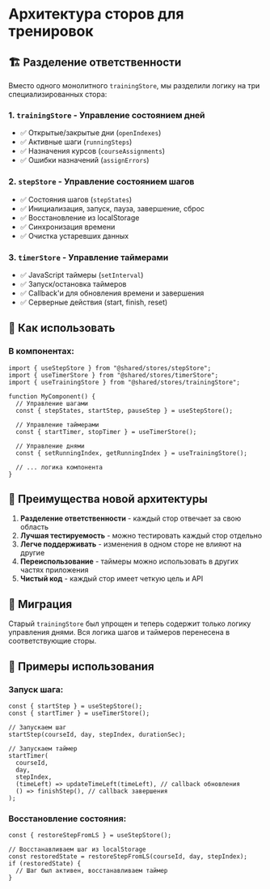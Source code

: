 # Архитектура сторов для тренировок

## 🏗️ **Разделение ответственности**

Вместо одного монолитного `trainingStore`, мы разделили логику на три специализированных стора:

### 1. **`trainingStore`** - Управление состоянием дней

- ✅ Открытые/закрытые дни (`openIndexes`)
- ✅ Активные шаги (`runningSteps`)
- ✅ Назначения курсов (`courseAssignments`)
- ✅ Ошибки назначений (`assignErrors`)

### 2. **`stepStore`** - Управление состоянием шагов

- ✅ Состояния шагов (`stepStates`)
- ✅ Инициализация, запуск, пауза, завершение, сброс
- ✅ Восстановление из localStorage
- ✅ Синхронизация времени
- ✅ Очистка устаревших данных

### 3. **`timerStore`** - Управление таймерами

- ✅ JavaScript таймеры (`setInterval`)
- ✅ Запуск/остановка таймеров
- ✅ Callback'и для обновления времени и завершения
- ✅ Серверные действия (start, finish, reset)

## 🔄 **Как использовать**

### В компонентах:

```tsx
import { useStepStore } from "@shared/stores/stepStore";
import { useTimerStore } from "@shared/stores/timerStore";
import { useTrainingStore } from "@shared/stores/trainingStore";

function MyComponent() {
  // Управление шагами
  const { stepStates, startStep, pauseStep } = useStepStore();

  // Управление таймерами
  const { startTimer, stopTimer } = useTimerStore();

  // Управление днями
  const { setRunningIndex, getRunningIndex } = useTrainingStore();

  // ... логика компонента
}
```

## 🎯 **Преимущества новой архитектуры**

1. **Разделение ответственности** - каждый стор отвечает за свою область
2. **Лучшая тестируемость** - можно тестировать каждый стор отдельно
3. **Легче поддерживать** - изменения в одном сторе не влияют на другие
4. **Переиспользование** - таймеры можно использовать в других частях приложения
5. **Чистый код** - каждый стор имеет четкую цель и API

## 🔧 **Миграция**

Старый `trainingStore` был упрощен и теперь содержит только логику управления днями. Вся логика шагов и таймеров перенесена в соответствующие сторы.

## 📝 **Примеры использования**

### Запуск шага:

```tsx
const { startStep } = useStepStore();
const { startTimer } = useTimerStore();

// Запускаем шаг
startStep(courseId, day, stepIndex, durationSec);

// Запускаем таймер
startTimer(
  courseId,
  day,
  stepIndex,
  (timeLeft) => updateTimeLeft(timeLeft), // callback обновления
  () => finishStep(), // callback завершения
);
```

### Восстановление состояния:

```tsx
const { restoreStepFromLS } = useStepStore();

// Восстанавливаем шаг из localStorage
const restoredState = restoreStepFromLS(courseId, day, stepIndex);
if (restoredState) {
  // Шаг был активен, восстанавливаем таймер
}
```
